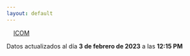 ```yaml
---
layout: default
---
```

<a href="planes/ICOM/" style="padding: 1rem;">ICOM</a>
<p class_="text-center text-muted">Datos actualizados al día <b>3 de febrero de 2023</b> a las <b>12:15 PM</b></p>